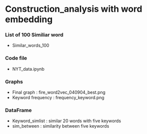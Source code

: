 # Construction_analysis with word embedding 

### List of 100 Similiar word
- Similar_words_100

### Code file
- NYT_data.ipynb

### Graphs
- Final graph : fire_word2vec_040904_best.png
- Keyword frequency : frequency_keyword.png

### DataFrame
- Keyword_simlist : similar 20 words with five keywords
- sim_between : similarity between five keywords
